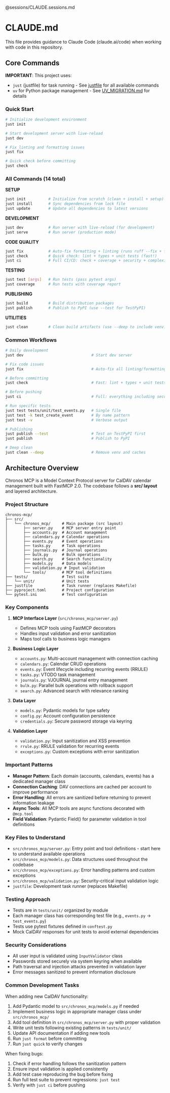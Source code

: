 
@sessions/CLAUDE.sessions.md

# CLAUDE.md

This file provides guidance to Claude Code (claude.ai/code) when working with code in this repository.

## Core Commands

**IMPORTANT**: This project uses:
- `just` (justfile) for task running - See [justfile](justfile) for all available commands
- `uv` for Python package management - See [UV_MIGRATION.md](UV_MIGRATION.md) for details

### Quick Start

```bash
# Initialize development environment
just init

# Start development server with live-reload
just dev

# Fix linting and formatting issues
just fix

# Quick check before committing
just check
```

### All Commands (14 total)

**SETUP**
```bash
just init          # Initialize from scratch (clean + install + setup)
just install       # Sync dependencies from lock file
just update        # Update all dependencies to latest versions
```

**DEVELOPMENT**
```bash
just dev           # Run server with live-reload (for development)
just serve         # Run server (production mode)
```

**CODE QUALITY**
```bash
just fix           # Auto-fix formatting + linting (runs ruff --fix + format)
just check         # Quick check: lint + types + unit tests (fast!)
just ci            # Full CI/CD: check + coverage + security + complexity
```

**TESTING**
```bash
just test [args]   # Run tests (pass pytest args)
just coverage      # Run tests with coverage report
```

**PUBLISHING**
```bash
just build         # Build distribution packages
just publish       # Publish to PyPI (use --test for TestPyPI)
```

**UTILITIES**
```bash
just clean         # Clean build artifacts (use --deep to include venv)
```

### Common Workflows

```bash
# Daily development
just dev                              # Start dev server

# Fix code issues
just fix                              # Auto-fix all linting/formatting

# Before committing
just check                            # Fast: lint + types + unit tests

# Before pushing
just ci                               # Full: everything including security

# Run specific tests
just test tests/unit/test_events.py   # Single file
just test -k test_create_event        # By name pattern
just test -v                          # Verbose output

# Publishing
just publish --test                   # Test on TestPyPI first
just publish                          # Publish to PyPI

# Deep clean
just clean --deep                     # Remove venv and caches
```

## Architecture Overview

Chronos MCP is a Model Context Protocol server for CalDAV calendar management built with FastMCP 2.0. The codebase follows a **src/ layout** and layered architecture.

### Project Structure

```
chronos-mcp/
├── src/
│   └── chronos_mcp/     # Main package (src layout)
│       ├── server.py    # MCP server entry point
│       ├── accounts.py  # Account management
│       ├── calendars.py # Calendar operations
│       ├── events.py    # Event operations
│       ├── tasks.py     # Task operations
│       ├── journals.py  # Journal operations
│       ├── bulk.py      # Bulk operations
│       ├── search.py    # Search functionality
│       ├── models.py    # Data models
│       ├── validation.py # Input validation
│       └── tools/       # MCP tool definitions
├── tests/               # Test suite
│   └── unit/            # Unit tests
├── justfile             # Task runner (replaces Makefile)
├── pyproject.toml       # Project configuration
└── pytest.ini           # Test configuration
```

### Key Components

1. **MCP Interface Layer** (`src/chronos_mcp/server.py`)
   - Defines MCP tools using FastMCP decorators
   - Handles input validation and error sanitization
   - Maps tool calls to business logic managers

2. **Business Logic Layer**
   - `accounts.py`: Multi-account management with connection caching
   - `calendars.py`: Calendar CRUD operations
   - `events.py`: Event lifecycle including recurring events (RRULE)
   - `tasks.py`: VTODO task management
   - `journals.py`: VJOURNAL journal entry management
   - `bulk.py`: Parallel bulk operations with rollback support
   - `search.py`: Advanced search with relevance ranking

3. **Data Layer**
   - `models.py`: Pydantic models for type safety
   - `config.py`: Account configuration persistence
   - `credentials.py`: Secure password storage via keyring

4. **Validation Layer**
   - `validation.py`: Input sanitization and XSS prevention
   - `rrule.py`: RRULE validation for recurring events
   - `exceptions.py`: Custom exceptions with error sanitization

### Important Patterns

- **Manager Pattern**: Each domain (accounts, calendars, events) has a dedicated manager class
- **Connection Caching**: DAV connections are cached per account to improve performance
- **Error Handling**: All errors are sanitized before returning to prevent information leakage
- **Async Tools**: All MCP tools are async functions decorated with `@mcp.tool`
- **Field Validation**: Pydantic Field() for parameter validation in tool definitions

### Key Files to Understand

- `src/chronos_mcp/server.py`: Entry point and tool definitions - start here to understand available operations
- `src/chronos_mcp/models.py`: Data structures used throughout the codebase
- `src/chronos_mcp/exceptions.py`: Error handling patterns and custom exceptions
- `src/chronos_mcp/validation.py`: Security-critical input validation logic
- `justfile`: Development task runner (replaces Makefile)

### Testing Approach

- Tests are in `tests/unit/` organized by module
- Each manager class has corresponding test file (e.g., `events.py` → `test_events.py`)
- Tests use pytest fixtures defined in `conftest.py`
- Mock CalDAV responses for unit tests to avoid external dependencies

### Security Considerations

- All user input is validated using `InputValidator` class
- Passwords stored securely via system keyring when available
- Path traversal and injection attacks prevented in validation layer
- Error messages sanitized to prevent information disclosure

### Common Development Tasks

When adding new CalDAV functionality:
1. Add Pydantic model to `src/chronos_mcp/models.py` if needed
2. Implement business logic in appropriate manager class under `src/chronos_mcp/`
3. Add tool definition in `src/chronos_mcp/server.py` with proper validation
4. Write unit tests following existing patterns in `tests/unit/`
5. Update API documentation if adding new tools
6. Run `just format` before committing
7. Run `just quick` to verify changes

When fixing bugs:
1. Check if error handling follows the sanitization pattern
2. Ensure input validation is applied consistently
3. Add test case reproducing the bug before fixing
4. Run full test suite to prevent regressions: `just test`
5. Verify with `just ci` before pushing